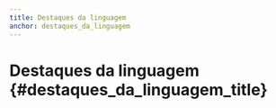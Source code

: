 ```yaml
---
title: Destaques da linguagem
anchor: destaques_da_linguagem
---
```


# Destaques da linguagem {#destaques_da_linguagem_title}